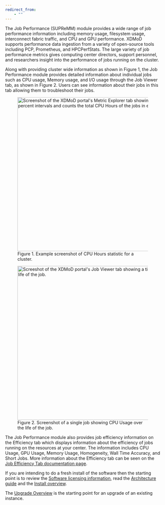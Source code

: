 ```yaml
---
redirect_from:
    - ""
---
```


The Job Performance (SUPReMM) module provides a wide range of job performance information
including memory usage, filesystem usage, interconnect fabric traffic, and CPU and GPU performance.
XDMoD supports performance data ingestion from a variety of open-source tools including PCP,
Prometheus, and HPCPerfStats. The large variety of job performance metrics gives computing center
directors, support personnel, and researchers insight into the performance of jobs running on
the cluster.

Along with providing cluster wide information as shown in Figure 1, the Job Performance module
provides detailed information about individual jobs such as CPU usage, Memory usage, and I/O
usage through the Job Viewer tab, as shown in Figure 2. Users can see information about their
jobs in this tab allowing them to troubleshoot their jobs.

<figure>
<img src="{{ site.baseurl }}/assets/images/cpu_hours_cpu_user.png" width="800" height="500" alt="Screenshot of the XDMoD portal's Metric Explorer tab showing a histogram that bins jobs by CPU usage in ten percent intervals and counts the total CPU Hours of the jobs in each bin."/>
<figcaption>Figure 1. Example screenshot of CPU Hours statistic for a cluster.</figcaption>
</figure>

<figure>
<img src="{{ site.baseurl }}/assets/images/job_viewer_timeseries.png" width="800" height="500" alt="Screeshot of the XDMoD portal's Job Viewer tab showing a timeseries line chart of percentage CPU usage over the life of the job."/>
<figcaption>Figure 2. Screenshot of a single job showing CPU Usage over the life of the job.</figcaption>
</figure>

The Job Performance module also provides job efficiency information on the Efficiency tab which
displays information about the efficiency of jobs running on the resources at your center. The
information includes CPU Usage, GPU Usage, Memory Usage, Homogeneity, Wall Time Accuracy, and
Short Jobs. More information about the Efficiency tab can be seen on the [Job Efficiency Tab documentation page](analytics.md).

If you are intending to do a fresh install of the software then the starting point is
to review the [Software licensing information](supremm-notices.md), read the 
[Architecture guide](supremm-architecture.md) and the [Install overview](supremm-install-overview.md).

The [Upgrade Overview](supremm-upgrade-overview.md) is the starting point for an upgrade of an
existing instance.

